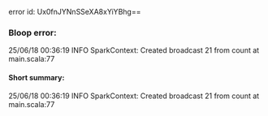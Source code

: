 error id: Ux0fnJYNnSSeXA8xYiYBhg==
### Bloop error:

25/06/18 00:36:19 INFO SparkContext: Created broadcast 21 from count at main.scala:77
#### Short summary: 

25/06/18 00:36:19 INFO SparkContext: Created broadcast 21 from count at main.scala:77